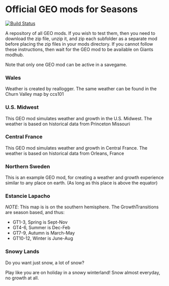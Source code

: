 ﻿# Official GEO mods for Seasons

[![Build Status](https://travis-ci.org/RealismusModding/FS17_RM_GEO.svg?branch=master)](https://travis-ci.org/RealismusModding/FS17_RM_GEO)

A repository of all GEO mods. If you wish to test them, then you need to download the zip file, unzip it, and zip each subfolder as a separate mod before placing the zip files in your mods directory. If you cannot follow these instructions, then wait for the GEO mod to be available on Giants modhub.

Note that only one GEO mod can be active in a savegame.

### Wales

Weather is created by reallogger. The same weather can be found in the Churn Valley map by ccs101

### U.S. Midwest

This GEO mod simulates weather and growth in the U.S. Midwest.
The weather is based on historical data from Princeton Missouri

### Central France

This GEO mod simulates weather and growth in Central France.
The weather is based on historical data from Orleans, France

### Northern Sweden

This is an example GEO mod, for creating a weather and growth experience similar to any place on earth.
(As long as this place is above the equator)

### Estancie Lapacho

*NOTE*: This map is is on the southern hemisphere. The GrowthTransitions are season based, and thus:
- GT1-3, Spring is Sept-Nov
- GT4-6, Summer is Dec-Feb
- GT7-9, Autumn is March-May
- GT10-12, Winter is June-Aug

### Snowy Lands

Do you want just snow, a lot of snow?

Play like you are on holiday in a snowy winterland! Snow almost everyday, no growth at all.
